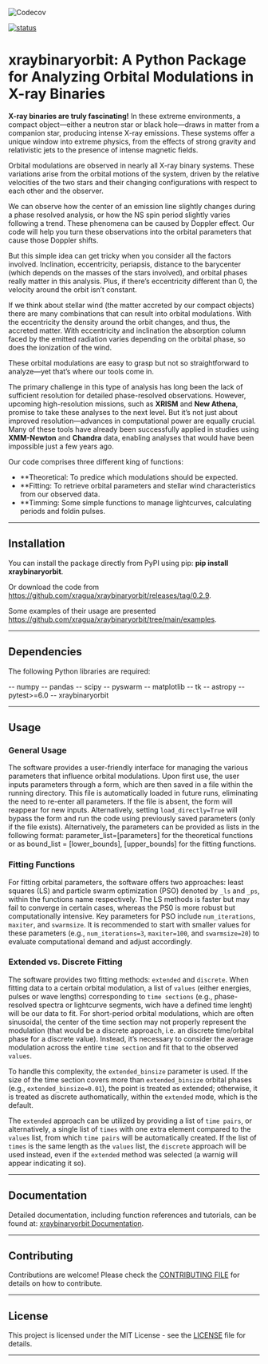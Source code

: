 ![Codecov](https://img.shields.io/codecov/c/github/xragua/xraybinaryorbit)

[![status](https://joss.theoj.org/papers/7f4fbc6a63adc4ba5a07bb340a4d7246/status.svg)](https://joss.theoj.org/papers/7f4fbc6a63adc4ba5a07bb340a4d7246)


# xraybinaryorbit: A Python Package for Analyzing Orbital Modulations in X-ray Binaries


**X-ray binaries are truly fascinating!** In these extreme environments, a compact object—either a neutron star or black hole—draws in matter from a companion star, producing intense X-ray emissions. These systems offer a unique window into extreme physics, from the effects of strong gravity and relativistic jets to the presence of intense magnetic fields.

Orbital modulations are observed in nearly all X-ray binary systems. These variations arise from the orbital motions of the system, driven by the relative velocities of the two stars and their changing configurations with respect to each other and the observer.

We can observe how the center of an emission line slightly changes during a phase resolved analysis, or how the NS spin period slightly varies following a trend. These phenomena can be caused by Doppler effect. Our code will help you turn these observations into the orbital parameters that cause those Doppler shifts.

But this simple idea can get tricky when you consider all the factors involved. Inclination, eccentricity, periapsis, distance to the barycenter (which depends on the masses of the stars involved), and orbital phases really matter in this analysis. Plus, if there’s eccentricity different than 0, the velocity around the orbit isn’t constant. 

If we think about stellar wind (the matter accreted by our compact objects) there are many combinations that can result into orbital modulations. With the eccentricity the density around the orbit changes, and thus, the accreted matter. With eccentricity and inclination the absorption column faced by the emitted radiation varies depending on the orbital phase, so does the ionization of the wind.

These orbital modulations are easy to grasp but not so straightforward to analyze—yet that’s where our tools come in.

The primary challenge in this type of analysis has long been the lack of sufficient resolution for detailed phase-resolved observations. However, upcoming high-resolution missions, such as **XRISM** and **New Athena**, promise to take these analyses to the next level. But it’s not just about improved resolution—advances in computational power are equally crucial. Many of these tools have already been successfully applied in studies using **XMM-Newton** and **Chandra** data, enabling analyses that would have been impossible just a few years ago.


Our code comprises three different king of functions: 

- **Theoretical: To predice which modulations should be expected.
- **Fitting: To retrieve orbital parameters and stellar wind characteristics from our observed data.
- **Timming: Some simple functions to manage lightcurves, calculating periods and foldin pulses. 


---

## Installation

You can install the package directly from PyPI using pip: **pip install xraybinaryorbit**.

Or download the code from https://github.com/xragua/xraybinaryorbit/releases/tag/0.2.9.

Some examples of their usage are presented https://github.com/xragua/xraybinaryorbit/tree/main/examples.

---

## Dependencies

The following Python libraries are required:

-- numpy
-- pandas
-- scipy
-- pyswarm
-- matplotlib
-- tk
-- astropy
-- pytest>=6.0
-- xraybinaryorbit

---

## Usage

### General Usage

The software provides a user-friendly interface for managing the various parameters that influence orbital modulations. Upon first use, the user inputs parameters through a form, which are then saved in a file within the running directory. This file is automatically loaded in future runs, eliminating the need to re-enter all parameters.
 If the file is absent, the form will reappear for new inputs. Alternatively, setting `load_directly=True` will bypass the form and run the code using previously saved parameters (only if the file exists).
 Alternatively, the parameters can be provided as lists in the following format: parameter_list=[parameters] for the theoretical functions or as bound_list = [lower_bounds], [upper_bounds] for the fitting functions.

### Fitting Functions

For fitting orbital parameters, the software offers two approaches: least squares (LS) and particle swarm optimization (PSO) denoted by `_ls` and `_ps`, within the functions name respectively. The LS methods is faster but may fail to converge in certain cases, whereas the PS0 is more robust but computationally intensive. Key parameters for PSO include `num_iterations`, `maxiter`, and `swarmsize`. It is recommended to start with smaller values for these parameters (e.g., `num_iterations=3`, `maxiter=100`, and `swarmsize=20`) to evaluate computational demand and adjust accordingly. 

### Extended vs. Discrete Fitting

The software provides two fitting methods: `extended` and `discrete`. When fitting data to a certain orbital modulation, a list of `values` (either energies, pulses or wave lengths) corresponding to `time sections` (e.g., phase-resolved spectra or lightcurve segments, wich have a defined time lenght) will be our data to fit. For short-period orbital modulations, which are often sinusoidal, the center of the time section may not properly represent the modulation (that would be a discrete approach, i.e. an discrete time/orbital phase for a discrete value). Instead, it’s necessary to consider the average modulation across the entire `time section` and fit that to the observed `values`.

To handle this complexity, the `extended_binsize` parameter is used. If the size of the time section covers more than `extended_binsize` orbital phases (e.g., `extended_binsize=0.01`), the point is treated as extended; otherwise, it is treated as discrete authomatically, within the `extended` mode, which is the default. 

The `extended` approach can be utilized by providing a list of `time pairs`, or alternatively, a single list of `times` with one extra element compared to the `values` list, from which `time pairs` will be automatically created. If the list of `times` is the same length as the `values` list, the `discrete` approach will be used instead, even if the `extended` method was selected (a warnig will appear indicating it so).

---

## Documentation

Detailed documentation, including function references and tutorials, can be found at: [xraybinaryorbit Documentation](https://xragua.github.io/xraybinaryorbit/).

---

## Contributing

Contributions are welcome! Please check the [CONTRIBUTING FILE](https://github.com/xragua/xraybinaryorbit/blob/main/contributing.md) for details on how to contribute.

---

## License

This project is licensed under the MIT License - see the [LICENSE](https://github.com/xragua/xraybinaryorbit/blob/main/LICENSE) file for details.

---
